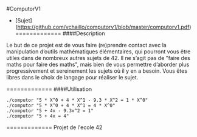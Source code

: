 #ComputorV1

* [Sujet] (https://github.com/vchaillo/computorv1/blob/master/computorv1.pdf)
=============
####Description

Le but de ce projet est de vous faire (re)prendre contact avec la manipulation d’outils mathématiques élémentaires, qui pourront vous être utiles dans de nombreux autres sujets de 42. Il ne s’agit pas de "faire des maths pour faire des maths", mais bien de vous permettre d’aborder plus progressivement et sereinement les sujets où il y en a besoin. Vous êtes libres dans le choix de langage pour réaliser le sujet.

=============
####Utilisation

```
./computor "5 * X^0 + 4 * X^1 - 9.3 * X^2 = 1 * X^0"
./computor "5 * X^0 + 4 * X^1 = 4 * X^0"
./computor "5 + 4x - 9.3x^2 = 1"
./computor "5 + 4x = 4"
```

=============
Projet de l'ecole 42
